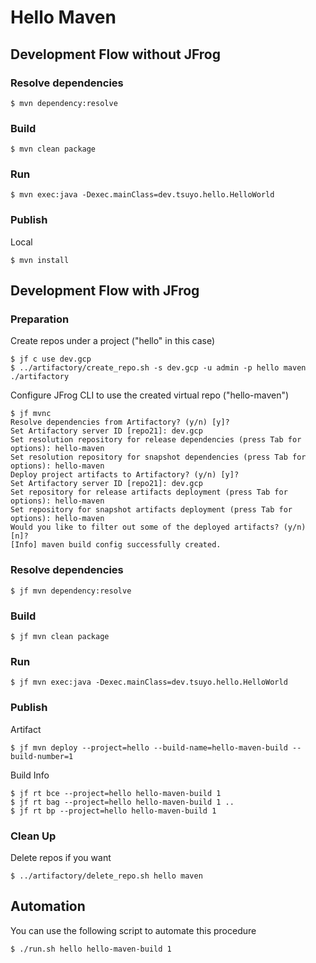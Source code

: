 # Hello Maven

## Development Flow without JFrog

### Resolve dependencies
```
$ mvn dependency:resolve
```

### Build
```
$ mvn clean package
```

### Run
```
$ mvn exec:java -Dexec.mainClass=dev.tsuyo.hello.HelloWorld
```

### Publish
Local
```
$ mvn install
```

## Development Flow with JFrog

### Preparation
Create repos under a project ("hello" in this case)
```
$ jf c use dev.gcp
$ ../artifactory/create_repo.sh -s dev.gcp -u admin -p hello maven ./artifactory
```

Configure JFrog CLI to use the created virtual repo ("hello-maven")
```
$ jf mvnc
Resolve dependencies from Artifactory? (y/n) [y]? 
Set Artifactory server ID [repo21]: dev.gcp
Set resolution repository for release dependencies (press Tab for options): hello-maven
Set resolution repository for snapshot dependencies (press Tab for options): hello-maven
Deploy project artifacts to Artifactory? (y/n) [y]? 
Set Artifactory server ID [repo21]: dev.gcp
Set repository for release artifacts deployment (press Tab for options): hello-maven
Set repository for snapshot artifacts deployment (press Tab for options): hello-maven
Would you like to filter out some of the deployed artifacts? (y/n) [n]? 
[Info] maven build config successfully created.
```

### Resolve dependencies
```
$ jf mvn dependency:resolve
```

### Build
```
$ jf mvn clean package
```

### Run
```
$ jf mvn exec:java -Dexec.mainClass=dev.tsuyo.hello.HelloWorld
```

### Publish
Artifact
```
$ jf mvn deploy --project=hello --build-name=hello-maven-build --build-number=1
```

Build Info
```
$ jf rt bce --project=hello hello-maven-build 1
$ jf rt bag --project=hello hello-maven-build 1 ..
$ jf rt bp --project=hello hello-maven-build 1
```

### Clean Up
Delete repos if you want
```
$ ../artifactory/delete_repo.sh hello maven
```

## Automation
You can use the following script to automate this procedure
```
$ ./run.sh hello hello-maven-build 1
```
